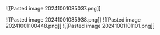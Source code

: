 ![[Pasted image 20241001085037.png]]

![[Pasted image 20241001085938.png]]
![[Pasted image 20241001100448.png]]
![[Pasted image 20241001101101.png]]

